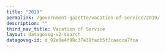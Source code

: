 ```yaml
---
title: "2019"
permalink: /government-gazette/vacation-of-service/2019/
description: ""
third_nav_title: Vacation of Service
layout: datagovsg-v2-search
datagovsg-id: d_92e0e4f98c37e38fadb5f3caacca7fca
---
```

